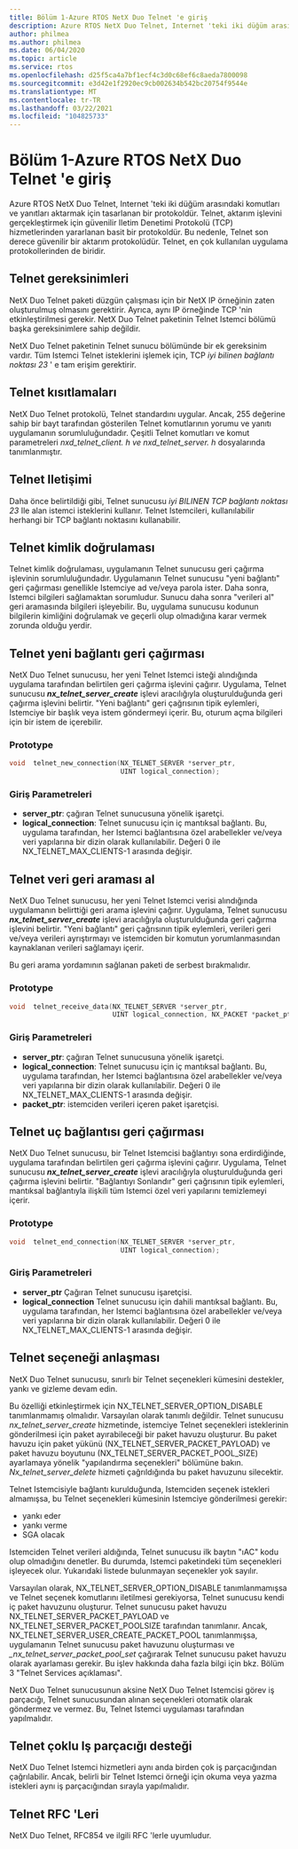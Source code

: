 ```yaml
---
title: Bölüm 1-Azure RTOS NetX Duo Telnet 'e giriş
description: Azure RTOS NetX Duo Telnet, Internet 'teki iki düğüm arasındaki komutları ve yanıtları aktarmak için tasarlanan bir protokoldür.
author: philmea
ms.author: philmea
ms.date: 06/04/2020
ms.topic: article
ms.service: rtos
ms.openlocfilehash: d25f5ca4a7bf1ecf4c3d0c68ef6c8aeda7800098
ms.sourcegitcommit: e3d42e1f2920ec9cb002634b542bc20754f9544e
ms.translationtype: MT
ms.contentlocale: tr-TR
ms.lasthandoff: 03/22/2021
ms.locfileid: "104825733"
---
```

# <a name="chapter-1---introduction-to-the-azure-rtos-netx-duo-telnet"></a>Bölüm 1-Azure RTOS NetX Duo Telnet 'e giriş

Azure RTOS NetX Duo Telnet, Internet 'teki iki düğüm arasındaki komutları ve yanıtları aktarmak için tasarlanan bir protokoldür. Telnet, aktarım işlevini gerçekleştirmek için güvenilir Iletim Denetimi Protokolü (TCP) hizmetlerinden yararlanan basit bir protokoldür. Bu nedenle, Telnet son derece güvenilir bir aktarım protokolüdür. Telnet, en çok kullanılan uygulama protokollerinden de biridir.

## <a name="telnet-requirements"></a>Telnet gereksinimleri

NetX Duo Telnet paketi düzgün çalışması için bir NetX IP örneğinin zaten oluşturulmuş olmasını gerektirir. Ayrıca, aynı IP örneğinde TCP 'nin etkinleştirilmesi gerekir. NetX Duo Telnet paketinin Telnet Istemci bölümü başka gereksinimlere sahip değildir.

NetX Duo Telnet paketinin Telnet sunucu bölümünde bir ek gereksinim vardır. Tüm Istemci Telnet isteklerini işlemek için, TCP *iyi bilinen bağlantı noktası 23* ' e tam erişim gerektirir.

## <a name="telnet-constraints"></a>Telnet kısıtlamaları 

NetX Duo Telnet protokolü, Telnet standardını uygular. Ancak, 255 değerine sahip bir bayt tarafından gösterilen Telnet komutlarının yorumu ve yanıtı uygulamanın sorumluluğundadır. Çeşitli Telnet komutları ve komut parametreleri *nxd_telnet_client. h ve nxd_telnet_server. h* dosyalarında tanımlanmıştır.

## <a name="telnet-communication"></a>Telnet Iletişimi

Daha önce belirtildiği gibi, Telnet sunucusu *iyi BILINEN TCP bağlantı noktası 23* Ile alan istemci isteklerini kullanır. Telnet Istemcileri, kullanılabilir herhangi bir TCP bağlantı noktasını kullanabilir.

## <a name="telnet-authentication"></a>Telnet kimlik doğrulaması

Telnet kimlik doğrulaması, uygulamanın Telnet sunucusu geri çağırma işlevinin sorumluluğundadır. Uygulamanın Telnet sunucusu "yeni bağlantı" geri çağırması genellikle Istemciye ad ve/veya parola ister. Daha sonra, Istemci bilgileri sağlamaktan sorumludur. Sunucu daha sonra "verileri al" geri aramasında bilgileri işleyebilir. Bu, uygulama sunucusu kodunun bilgilerin kimliğini doğrulamak ve geçerli olup olmadığına karar vermek zorunda olduğu yerdir.

## <a name="telnet-new-connection-callback"></a>Telnet yeni bağlantı geri çağırması

NetX Duo Telnet sunucusu, her yeni Telnet Istemci isteği alındığında uygulama tarafından belirtilen geri çağırma işlevini çağırır. Uygulama, Telnet sunucusu ***nx_telnet_server_create*** işlevi aracılığıyla oluşturulduğunda geri çağırma işlevini belirtir. "Yeni bağlantı" geri çağrısının tipik eylemleri, Istemciye bir başlık veya istem göndermeyi içerir. Bu, oturum açma bilgileri için bir istem de içerebilir.

### <a name="prototype"></a>Prototype

```c
void  telnet_new_connection(NX_TELNET_SERVER *server_ptr, 
                            UINT logical_connection);
```

### <a name="input-parameters"></a>Giriş Parametreleri

- **server_ptr**: çağıran Telnet sunucusuna yönelik işaretçi.
- **logical_connection**: Telnet sunucusu için iç mantıksal bağlantı. Bu, uygulama tarafından, her Istemci bağlantısına özel arabellekler ve/veya veri yapılarına bir dizin olarak kullanılabilir. Değeri 0 ile NX_TELNET_MAX_CLIENTS-1 arasında değişir.

## <a name="telnet-receive-data-callback"></a>Telnet veri geri araması al

NetX Duo Telnet sunucusu, her yeni Telnet Istemci verisi alındığında uygulamanın belirttiği geri arama işlevini çağırır. Uygulama, Telnet sunucusu ***nx_telnet_server_create*** işlevi aracılığıyla oluşturulduğunda geri çağırma işlevini belirtir. "Yeni bağlantı" geri çağrısının tipik eylemleri, verileri geri ve/veya verileri ayrıştırmayı ve istemciden bir komutun yorumlanmasından kaynaklanan verileri sağlamayı içerir.

Bu geri arama yordamının sağlanan paketi de serbest bırakmalıdır.

### <a name="prototype"></a>Prototype

```c
void  telnet_receive_data(NX_TELNET_SERVER *server_ptr, 
                          UINT logical_connection, NX_PACKET *packet_ptr);
```
### <a name="input-parameters"></a>Giriş Parametreleri

- **server_ptr**: çağıran Telnet sunucusuna yönelik işaretçi.
- **logical_connection**: Telnet sunucusu için iç mantıksal bağlantı. Bu, uygulama tarafından, her Istemci bağlantısına özel arabellekler ve/veya veri yapılarına bir dizin olarak kullanılabilir. Değeri 0 ile NX_TELNET_MAX_CLIENTS-1 arasında değişir.
- **packet_ptr**: istemciden verileri içeren paket işaretçisi.

## <a name="telnet-end-connection-callback"></a>Telnet uç bağlantısı geri çağırması

NetX Duo Telnet sunucusu, bir Telnet Istemcisi bağlantıyı sona erdirdiğinde, uygulama tarafından belirtilen geri çağırma işlevini çağırır. Uygulama, Telnet sunucusu ***nx_telnet_server_create*** işlevi aracılığıyla oluşturulduğunda geri çağırma işlevini belirtir. "Bağlantıyı Sonlandır" geri çağrısının tipik eylemleri, mantıksal bağlantıyla ilişkili tüm Istemci özel veri yapılarını temizlemeyi içerir.

### <a name="prototype"></a>Prototype
```c
void  telnet_end_connection(NX_TELNET_SERVER *server_ptr, 
                            UINT logical_connection);
```

### <a name="input-parameters"></a>Giriş Parametreleri

- **server_ptr** Çağıran Telnet sunucusu işaretçisi.
- **logical_connection** Telnet sunucusu için dahili mantıksal bağlantı. Bu, uygulama tarafından, her Istemci bağlantısına özel arabellekler ve/veya veri yapılarına bir dizin olarak kullanılabilir. Değeri 0 ile NX_TELNET_MAX_CLIENTS-1 arasında değişir.

## <a name="telnet-option-negotiation"></a>Telnet seçeneği anlaşması

NetX Duo Telnet sunucusu, sınırlı bir Telnet seçenekleri kümesini destekler, yankı ve gizleme devam edin.

Bu özelliği etkinleştirmek için NX_TELNET_SERVER_OPTION_DISABLE tanımlanmamış olmalıdır. Varsayılan olarak tanımlı değildir. Telnet sunucusu *nx_telnet_server_create* hizmetinde, istemciye Telnet seçenekleri isteklerinin gönderilmesi için paket ayırabileceği bir paket havuzu oluşturur. Bu paket havuzu için paket yükünü (NX_TELNET_SERVER_PACKET_PAYLOAD) ve paket havuzu boyutunu (NX_TELNET_SERVER_PACKET_POOL_SIZE) ayarlamaya yönelik "yapılandırma seçenekleri" bölümüne bakın. *Nx_telnet_server_delete* hizmeti çağrıldığında bu paket havuzunu silecektir.

Telnet Istemcisiyle bağlantı kurulduğunda, Istemciden seçenek istekleri almamışsa, bu Telnet seçenekleri kümesinin Istemciye gönderilmesi gerekir:

- yankı eder
- yankı verme
- SGA olacak

Istemciden Telnet verileri aldığında, Telnet sunucusu ilk baytın "ıAC" kodu olup olmadığını denetler. Bu durumda, Istemci paketindeki tüm seçenekleri işleyecek olur. Yukarıdaki listede bulunmayan seçenekler yok sayılır.

Varsayılan olarak, NX_TELNET_SERVER_OPTION_DISABLE tanımlanmamışsa ve Telnet seçenek komutlarını iletilmesi gerekiyorsa, Telnet sunucusu kendi iç paket havuzunu oluşturur. Telnet sunucusu paket havuzu NX_TELNET_SERVER_PACKET_PAYLOAD ve NX_TELNET_SERVER_PACKET_POOLSIZE tarafından tanımlanır. Ancak, NX_TELNET_SERVER_USER_CREATE_PACKET_POOL tanımlanmışsa, uygulamanın Telnet sunucusu paket havuzunu oluşturması ve *_nx_telnet_server_packet_pool_set* çağırarak Telnet sunucusu paket havuzu olarak ayarlaması gerekir. Bu işlev hakkında daha fazla bilgi için bkz. Bölüm 3 "Telnet Services açıklaması".

NetX Duo Telnet sunucusunun aksine NetX Duo Telnet Istemcisi görev iş parçacığı, Telnet sunucusundan alınan seçenekleri otomatik olarak göndermez ve vermez. Bu, Telnet Istemci uygulaması tarafından yapılmalıdır.

## <a name="telnet-multi-thread-support"></a>Telnet çoklu Iş parçacığı desteği

NetX Duo Telnet Istemci hizmetleri aynı anda birden çok iş parçacığından çağrılabilir. Ancak, belirli bir Telnet Istemci örneği için okuma veya yazma istekleri aynı iş parçacığından sırayla yapılmalıdır.

## <a name="telnet-rfcs"></a>Telnet RFC 'Leri

NetX Duo Telnet, RFC854 ve ilgili RFC 'lerle uyumludur.
